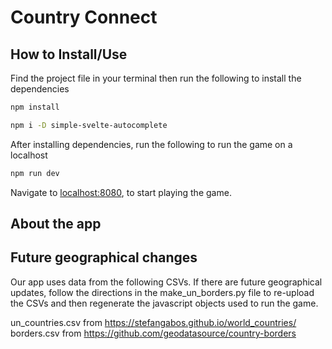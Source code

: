 # Country Connect

## How to Install/Use
Find the project file in your terminal then run the following to install the dependencies
```bash
npm install
```
```bash
npm i -D simple-svelte-autocomplete
```
After installing dependencies, run the following to run the game on a localhost
```bash
npm run dev
```


Navigate to [localhost:8080](http://localhost:8080), to start playing the game. 

## About the app

## Future geographical changes

Our app uses data from the following CSVs. If there are future geographical updates, follow the directions in the make_un_borders.py file to re-upload the CSVs and then regenerate the javascript objects used to run the game.

un_countries.csv from https://stefangabos.github.io/world_countries/
borders.csv from https://github.com/geodatasource/country-borders
